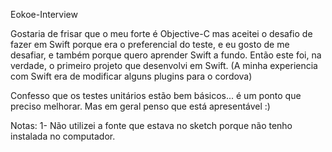 Eokoe-Interview

Gostaria de frisar que o meu forte é Objective-C mas aceitei o desafio de fazer em Swift porque era o preferencial do teste, e eu gosto de me desafiar, e também porque quero aprender Swift a fundo. Então este foi, na verdade, o primeiro projeto que desenvolvi em Swift. (A minha experiencia com Swift era de modificar alguns plugins para o cordova)

Confesso que os testes unitários estão bem básicos... é um ponto que preciso melhorar. Mas em geral penso que está apresentável :)

Notas:
1- Não utilizei a fonte que estava no sketch porque não tenho instalada no computador.
